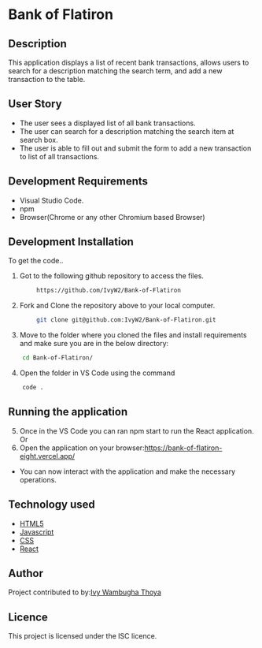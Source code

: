 # Bank of Flatiron
## Description
This application displays a list of recent bank transactions, allows users to search for a description matching the search term, and add a new transaction to the table.

## User Story
- The user sees a displayed list of all bank transactions.
- The user can search for a description matching the search item at search box.
- The user is able to fill out and submit the form to add a new transaction to list of all transactions.

## Development Requirements
- Visual Studio Code.
- npm
- Browser(Chrome or any other Chromium based Browser)

## Development Installation
To get the code..

1. Got to the following github repository to access the files.
```bash
        https://github.com/IvyW2/Bank-of-Flatiron
```

2. Fork and Clone the repository above to your local computer.
```bash
        git clone git@github.com:IvyW2/Bank-of-Flatiron.git
```
3. Move to the folder where you cloned the files and install requirements and make sure you are in the below directory:
```bash
    cd Bank-of-Flatiron/
```
4. Open the folder in VS Code using the command
```bash
    code .
```
## Running the application
5. Once in the VS Code you can ran npm start to run the React application.
                  Or 
6. Open the application on your browser:https://bank-of-flatiron-eight.vercel.app/
- You can now interact with the application and make the necessary operations.

## Technology used
- [HTML5](https://www.python.org/)
- [Javascript](https://www.heroku.com/)
- [CSS](https://www.heroku.com/)
- [React](https://reactjs.org/)

## Author
Project contributed to by:[Ivy Wambugha Thoya](https://github.com/IvyW2/)

## Licence
This project is licensed under the ISC licence.